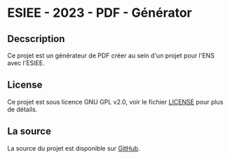 # ESIEE - 2023 - PDF - Générator

## Decscription

Ce projet est un générateur de PDF créer au sein d'un projet pour l'ENS avec l'ESIEE.

## License

Ce projet est sous licence GNU GPL v2.0, voir le fichier [LICENSE](LICENSE) pour plus de détails.

## La source

La source du projet est disponible sur [GitHub](https://github.com/2023-esiee-projectlab/esiee_2023_pdf_generator).